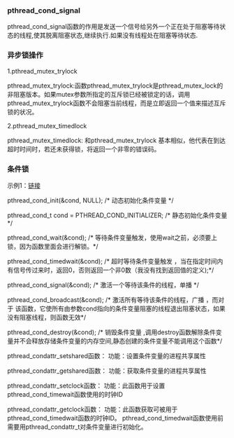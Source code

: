 ### pthread_cond_signal

pthread_cond_signal函数的作用是发送一个信号给另外一个正在处于阻塞等待状态的线程,使其脱离阻塞状态,继续执行.如果没有线程处在阻塞等待状态.



### 异步锁操作

1.pthread_mutex_trylock

pthread_mutex_trylock:函数pthread_mutex_trylock是pthread_mutex_lock的非阻塞版本。如果mutex参数所指定的互斥锁已经被锁定的话，调用pthread_mutex_trylock函数不会阻塞当前线程，而是立即返回一个值来描述互斥锁的状况。

2.pthread_mutex_timedlock

pthread_mutex_timedlock: 和pthread_mutex_trylock 基本相似，他代表在到达超时时间时，若还未获得锁，将返回一个非零的错误码。


### 条件锁

示例1：[链接](https://blog.csdn.net/techhome803/article/details/8276058)

pthread_cond_init(&cond, NULL); /* 动态初始化条件变量 */

pthread_cond_t cond = PTHREAD_COND_INITIALIZER; /* 静态初始化条件变量 */

pthread_cond_wait(&cond); /* 等待条件变量触发，使用wait之前，必须要上锁，因为函数里面会进行解锁。*/

pthread_cond_timedwait(&cond); /* 超时等待条件变量触发 ，当在指定时间内有信号传过来时，返回0，否则返回一个非0数（我没有找到返回值的定义);*/

pthread_cond_signal(&cond); /* 激活一个等待该条件的线程，单播 */

pthread_cond_broadcast(&cond); /* 激活所有等待该条件的线程，广播 ，而对于
该函数，它使所有由参数cond指向的条件变量阻塞的线程退出阻塞状态，如果没有阻塞线程，则函数无效*/

pthread_cond_destroy(&cond); /* 销毁条件变量 ,调用destroy函数解除条件变量并不会释放存储条件变量的内存空间,静态创建的条件变量不能调用这个函数*/

pthread_condattr_setshared函数：
功能：设置条件变量的进程共享属性

pthread_condattr_getshared函数：
功能：获取条件变量的进程共享属性
  
pthread_condattr_setclock函数：
功能：此函数用于设置pthread_cond_timewait函数使用的时钟ID

pthread_condattr_getclock函数：
功能：此函数获取可被用于pthread_cond_timedwait函数的时钟ID。
pthread_cond_timedwait函数使用前需要用pthread_condattr_t对条件变量进行初始化。


<!--**条件变量始终都会和一个互斥锁配合使用，当pthread_cond_wait()被调用阻塞住线程的时候，lock会被自动释放，当信号来的时候会自动上锁。thread_1获取到互斥锁之后，因为条件变量的存在，thread_1被阻塞住，互斥锁自动释放掉，当条件变量满足条件之后系统会将互斥锁再重新锁上**-->